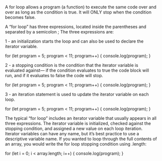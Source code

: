 
A for loop allows a program (a function) to execute the same code over and over as long as the condition is true.  It will ONLY stop when the condition becomes false.

A “for loop” has three expressions, located inside the parentheses and separated by a semicolon ;
The three expressions are:

1 - an initialization starts the loop and can also be used to declare the iterator variable.

for (let program = 5; program < 11; program++) {
  console.log(program);
}

2 - a stopping condition is the condition that the iterator variable is evaluated against— if the condition evaluates to true the code block will run, and if it evaluates to false the code will stop.

for (let program = 5; program < 11; program++) {
  console.log(program);
}

3 - an iteration statement is used to update the iterator variable on each loop.

for (let program = 5; program < 11; program++) {
  console.log(program);
}

The typical “for loop” includes an iterator variable that usually appears in all three expressions. The iterator variable is initialized, checked against the stopping condition, and assigned a new value on each loop iteration. Iterator variables can have any name, but it’s best practice to use a descriptive variable name.
If you wanted to loop through the full contents of an array, you would write the for loop stopping condition using .length:

for (let i = 0; i < array.length; i++) {
  console.log(program);
}

